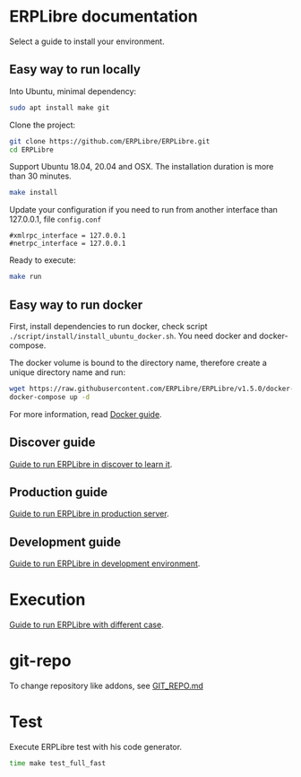 # ERPLibre documentation
Select a guide to install your environment.

## Easy way to run locally
Into Ubuntu, minimal dependency:
```bash
sudo apt install make git
```
Clone the project:
```bash
git clone https://github.com/ERPLibre/ERPLibre.git
cd ERPLibre
```
Support Ubuntu 18.04, 20.04 and OSX. The installation duration is more than 30 minutes.
```bash
make install
```
Update your configuration if you need to run from another interface than 127.0.0.1, file `config.conf`
```
#xmlrpc_interface = 127.0.0.1
#netrpc_interface = 127.0.0.1
```
Ready to execute:
```bash
make run
```

## Easy way to run docker
First, install dependencies to run docker, check script `./script/install/install_ubuntu_docker.sh`. You need docker and docker-compose.

The docker volume is bound to the directory name, therefore create a unique directory name and run:
```bash
wget https://raw.githubusercontent.com/ERPLibre/ERPLibre/v1.5.0/docker-compose.yml
docker-compose up -d
```

For more information, read [Docker guide](./docker/README.md).

## Discover guide
[Guide to run ERPLibre in discover to learn it](./doc/DISCOVER.md).

## Production guide
[Guide to run ERPLibre in production server](./doc/PRODUCTION.md).

## Development guide
[Guide to run ERPLibre in development environment](./doc/DEVELOPMENT.md).

# Execution
[Guide to run ERPLibre with different case](./doc/RUN.md).

# git-repo
To change repository like addons, see [GIT_REPO.md](doc/GIT_REPO.md)

# Test
Execute ERPLibre test with his code generator.
```bash
time make test_full_fast
```
